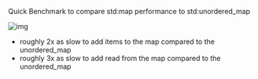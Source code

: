 Quick Benchmark to compare std:map performance to std:unordered_map

![img](https://farm4.staticflickr.com/3885/15297201941_33ca95392a_o_d.png)

- roughly 2x as slow to add items to the map compared to the unordered_map
- roughly 3x as slow to add read from the map compared to the unordered_map


